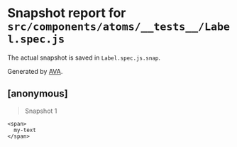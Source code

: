 # Snapshot report for `src/components/atoms/__tests__/Label.spec.js`

The actual snapshot is saved in `Label.spec.js.snap`.

Generated by [AVA](https://ava.li).

## [anonymous]

> Snapshot 1

    <span>
      my-text
    </span>
